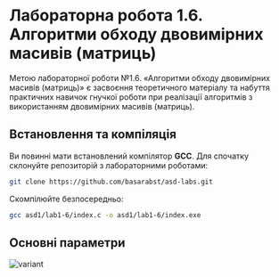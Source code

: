 # Лабораторна робота 1.6. Алгоритми обходу двовимірних масивів (матриць)

Метою лабораторної роботи №1.6. «Алгоритми обходу двовимірних масивів (матриць)» є 
засвоєння теоретичного матеріалу та набуття практичних навичок гнучкої роботи 
при реалізації алгоритмів з використанням двовимірних масивів (матриць).

## Встановлення та компіляція
Ви повинні мати встановлений компілятор **GCC**. Для спочатку склонуйте репозиторій з лабораторними роботами:

```bash
git clone https://github.com/basarabst/asd-labs.git
```

Скомпілюйте безпосередньо:

```bash
gcc asd1/lab1-6/index.c -o asd1/lab1-6/index.exe
```

## Основні параметри

![variant](https://github.com/basarabst/asd-labs/assets/114052215/7c6ab96e-ca02-4845-acf9-d71652d0ebcc)
